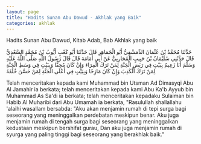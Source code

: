 ```yaml
---
layout: page
title: "Hadits Sunan Abu Dawud - Akhlak yang Baik"
categories: akhlak
---
```


Hadits Sunan Abu Dawud, Kitab Adab, Bab Akhlak yang baik

<p class="arab">
حَدَّثَنَا مُحَمَّدُ بْنُ عُثْمَانَ الدِّمَشْقِيُّ أَبُو الْجَمَاهِرِ قَالَ حَدَّثَنَا أَبُو كَعْبٍ أَيُّوبُ بْنُ مُحَمَّدٍ السَّعْدِيُّ قَالَ حَدَّثَنِي سُلَيْمَانُ بْنُ حَبِيبٍ الْمُحَارِبِيُّ عَنْ أَبِي أُمَامَةَ قَالَ قَالَ رَسُولُ اللَّهِ صَلَّى اللَّهُ عَلَيْهِ وَسَلَّمَ أَنَا زَعِيمٌ بِبَيْتٍ فِي رَبَضِ الْجَنَّةِ لِمَنْ تَرَكَ الْمِرَاءَ وَإِنْ كَانَ مُحِقًّا وَبِبَيْتٍ فِي وَسَطِ الْجَنَّةِ لِمَنْ تَرَكَ الْكَذِبَ وَإِنْ كَانَ مَازِحًا وَبِبَيْتٍ فِي أَعْلَى الْجَنَّةِ لِمَنْ حَسَّنَ خُلُقَهُ
</p>

Telah menceritakan kepada kami Muhammad bin Utsman Ad Dimasyqi Abu Al Jamahir ia berkata; telah menceritakan kepada kami Abu Ka'b Ayyub bin Muhammad As Sa'di ia berkata; telah menceritakan kepadaku Sulaiman bin Habib Al Muharibi dari Abu Umamah ia berkata, "Rasulullah shallallahu 'alaihi wasallam bersabda: "Aku akan menjamin rumah di tepi surga bagi seseorang yang meninggalkan perdebatan meskipun benar. Aku juga menjamin rumah di tengah surga bagi seseorang yang meninggalkan kedustaan meskipun bershifat gurau, Dan aku juga menjamin rumah di syurga yang paling tinggi bagi seseorang yang berakhlak baik."


<!-- https://www.hadits.id/hadits/dawud/4167 -->